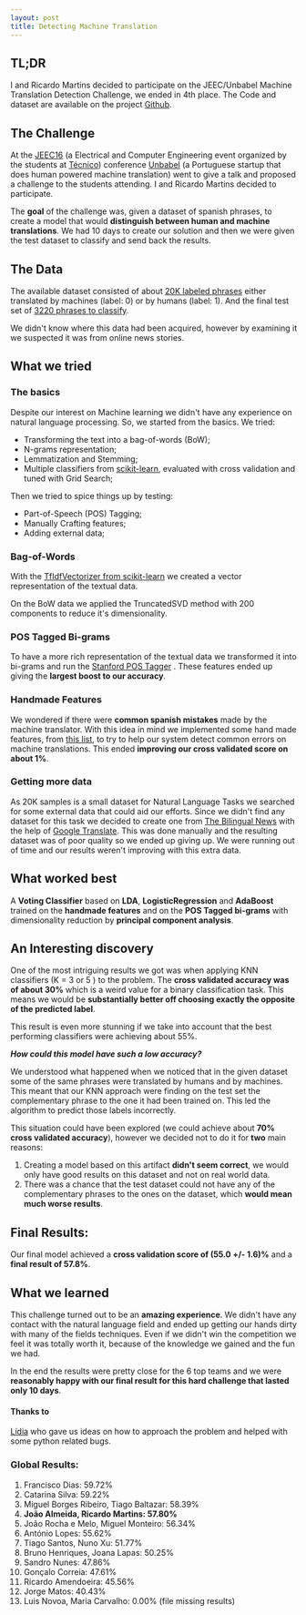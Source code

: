 ```yaml
---
layout: post
title: Detecting Machine Translation
---
```

## __TL;DR__
 I and Ricardo Martins decided to participate on the JEEC/Unbabel Machine Translation Detection Challenge, we ended in 4th place. The Code and dataset are available on the project [Github](https://github.com/Joao-M-Almeida/JEECUnbabelChallenge).

## The Challenge


At the [JEEC16](http://jeec.tecnico.pt/jeec16/) (a Electrical and Computer Engineering event organized by the students at [Técnico](http://tecnico.ulisboa.pt)) conference [Unbabel](https://unbabel.com/) (a Portuguese startup that does human powered machine translation) went to give a talk and proposed a challenge to the students attending. I and Ricardo Martins decided to participate.

The __goal__ of the challenge was, given a dataset of spanish phrases, to create a model that would __distinguish between human and machine translations__. We had 10 days to create our solution and then we were given the test dataset to classify and send back the results.

## The Data

The available dataset consisted of about [20K labeled phrases](https://github.com/Joao-M-Almeida/JEECUnbabelChallenge/blob/master/Data/OficialData/training.txt) either translated by machines (label: 0) or by humans (label: 1). And the final test set of [3220 phrases to classify](https://github.com/Joao-M-Almeida/JEECUnbabelChallenge/blob/master/Data/OficialData/test_blind.txt).

We didn't know where this data had been acquired, however by examining it we suspected it was from online news stories.

## What we tried

### The basics
Despite our interest on Machine learning we didn't have any experience on natural language processing. So, we started from the basics. We tried:

- Transforming the text into a bag-of-words (BoW);
- N-grams representation;
- Lemmatization and Stemming;
- Multiple classifiers from [scikit-learn](http://scikit-learn.org), evaluated with cross validation and tuned with Grid Search;

Then we tried to spice things up by testing:

- Part-of-Speech (POS) Tagging;
- Manually Crafting features;
- Adding external data;

### Bag-of-Words

With the [TfIdfVectorizer from scikit-learn](http://scikit-learn.org/stable/modules/generated/sklearn.feature_extraction.text.TfidfVectorizer.html) we created a vector representation of the textual data.

On the BoW data we applied the TruncatedSVD method with 200 components to reduce it's dimensionality.

### POS Tagged Bi-grams

To have a more rich representation of the textual data we transformed it into bi-grams and run the [Stanford POS Tagger](http://nlp.stanford.edu/software/tagger.shtml) . These features ended up giving the __largest boost to our accuracy__.

### Handmade Features

We wondered if there were __common spanish mistakes__ made by the machine translator. With this idea in mind we implemented some hand made features, from [this list](http://community.languagetool.org/rule/list?lang=es), to try to help our system detect common errors on machine translations.
This ended __improving our cross validated score on about 1%__.

### Getting more data
As 20K samples is a small dataset for Natural Language Tasks we searched for some external data that could aid our efforts. Since we didn't find any dataset for this task we decided to create one from [The Bilingual News](http://www.thebilingualnews.com/) with the help of [Google Translate](http://translate.google.com/). This was done manually and the resulting dataset was of poor quality so we ended up giving up. We were running out of time and our results weren't improving with this extra data.

## What worked best

A __Voting Classifier__ based on __LDA__, __LogisticRegression__ and __AdaBoost__ trained on the __handmade features__ and on the __POS Tagged bi-grams__ with dimensionality reduction by __principal component analysis__.

## An Interesting discovery

One of the most intriguing results we got was when applying KNN classifiers (K = 3 or 5 ) to the problem. The __cross validated accuracy was of about 30%__ which is a weird value for a binary classification task. This means we would be __substantially better off choosing exactly the opposite of the predicted label__.

This result is even more stunning if we take into account that the best performing classifiers were achieving about 55%.

 **_How could this model have such a low accuracy?_**

We understood what happened when we noticed that in the given dataset some of the same phrases were translated by humans and by machines. This meant that our KNN approach were finding on the test set the complementary phrase to the one it had been trained on. This led the algorithm to predict those labels incorrectly.

This situation could have been explored (we could achieve about __70% cross validated accuracy__), however we decided not to do it for __two__ main reasons:

1. Creating a model based on this artifact __didn't seem correct__, we would only have good results on this dataset and not on real world data.
2. There was a chance that the test dataset could not have any of the complementary phrases to the ones on the dataset, which __would mean much worse results__.

## Final Results:
 Our final model achieved a __cross validation score of (55.0 +/- 1.6)%__ and a __final result of 57.8%__.

## What we learned
This challenge turned out to be an __amazing experience__. We didn't have any contact with the natural language field and ended up getting our hands dirty with many of the fields techniques.
Even if we didn't win the competition we feel it was totally worth it, because of the knowledge we gained and the fun we had.

In the end the results were pretty close for the 6 top teams and we were __reasonably happy with our final result for this hard challenge that lasted only 10 days__.

#### __Thanks to__
[Lídia](https://github.com/lidiamcfreitas) who gave us ideas on how to approach the problem and helped with some python related bugs.

### Global Results:
1. Francisco Dias: 59.72%
2. Catarina Silva: 59.22%
3. Miguel Borges Ribeiro, Tiago Baltazar: 58.39%
4. __João Almeida, Ricardo Martins: 57.80%__
5. João Rocha e Melo, Miguel Monteiro: 56.34%
6. António Lopes: 55.62%
7. Tiago Santos, Nuno Xu: 51.77%
8. Bruno Henriques, Joana Lapas: 50.25%
9. Sandro Nunes: 47.86%
10. Gonçalo Correia: 47.61%
11. Ricardo Amendoeira: 45.56%
12. Jorge Matos: 40.43%
13. Luis Novoa, Maria Carvalho: 0.00% (file missing results)
